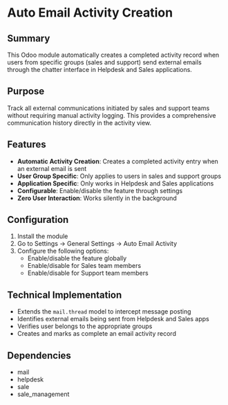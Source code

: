 # Auto Email Activity Creation

## Summary
This Odoo module automatically creates a completed activity record when users from specific groups (sales and support) send external emails through the chatter interface in Helpdesk and Sales applications.

## Purpose
Track all external communications initiated by sales and support teams without requiring manual activity logging. This provides a comprehensive communication history directly in the activity view.

## Features
- **Automatic Activity Creation**: Creates a completed activity entry when an external email is sent
- **User Group Specific**: Only applies to users in sales and support groups
- **Application Specific**: Only works in Helpdesk and Sales applications
- **Configurable**: Enable/disable the feature through settings
- **Zero User Interaction**: Works silently in the background

## Configuration
1. Install the module
2. Go to Settings → General Settings → Auto Email Activity
3. Configure the following options:
   - Enable/disable the feature globally
   - Enable/disable for Sales team members
   - Enable/disable for Support team members

## Technical Implementation
- Extends the `mail.thread` model to intercept message posting
- Identifies external emails being sent from Helpdesk and Sales apps
- Verifies user belongs to the appropriate groups
- Creates and marks as complete an email activity record

## Dependencies
- mail
- helpdesk
- sale
- sale_management
